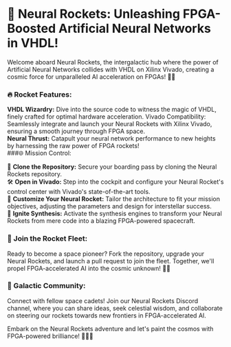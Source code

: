 # 🚀 Neural Rockets: Unleashing FPGA-Boosted Artificial Neural Networks in VHDL!

Welcome aboard Neural Rockets, the intergalactic hub where the power of Artificial Neural Networks collides with VHDL on Xilinx Vivado, creating a cosmic force for unparalleled AI acceleration on FPGAs! 🌌🚀

### 🔥 Rocket Features:

**VHDL Wizardry:** Dive into the source code to witness the magic of VHDL, finely crafted for optimal hardware acceleration.
Vivado Compatibility: Seamlessly integrate and launch your Neural Rockets with Xilinx Vivado, ensuring a smooth journey through FPGA space.  
**Neural Thrust:** Catapult your neural network performance to new heights by harnessing the raw power of FPGA rockets!  
###🌐 Mission Control:  

🚀 **Clone the Repository:** Secure your boarding pass by cloning the Neural Rockets repository.  
🛠️ **Open in Vivado:** Step into the cockpit and configure your Neural Rocket's control center with Vivado's state-of-the-art tools.  
🌌 **Customize Your Neural Rocket:** Tailor the architecture to fit your mission objectives, adjusting the parameters and design for interstellar success.  
🚀 **Ignite Synthesis:** Activate the synthesis engines to transform your Neural Rockets from mere code into a blazing FPGA-powered spacecraft.  
### 🚁 Join the Rocket Fleet:  
Ready to become a space pioneer? Fork the repository, upgrade your Neural Rockets, and launch a pull request to join the fleet. Together, we'll propel FPGA-accelerated AI into the cosmic unknown! 🚀🌠  

### 🌟 Galactic Community:  
Connect with fellow space cadets! Join our Neural Rockets Discord channel, where you can share ideas, seek celestial wisdom, and collaborate on steering our rockets towards new frontiers in FPGA-accelerated AI.  

Embark on the Neural Rockets adventure and let's paint the cosmos with FPGA-powered brilliance! 🚀💫✨  
